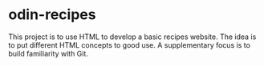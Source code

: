 # odin-recipes
This project is to use HTML to develop a basic recipes website.
The idea is to put different HTML concepts to good use.
A supplementary focus is to build familiarity with Git.